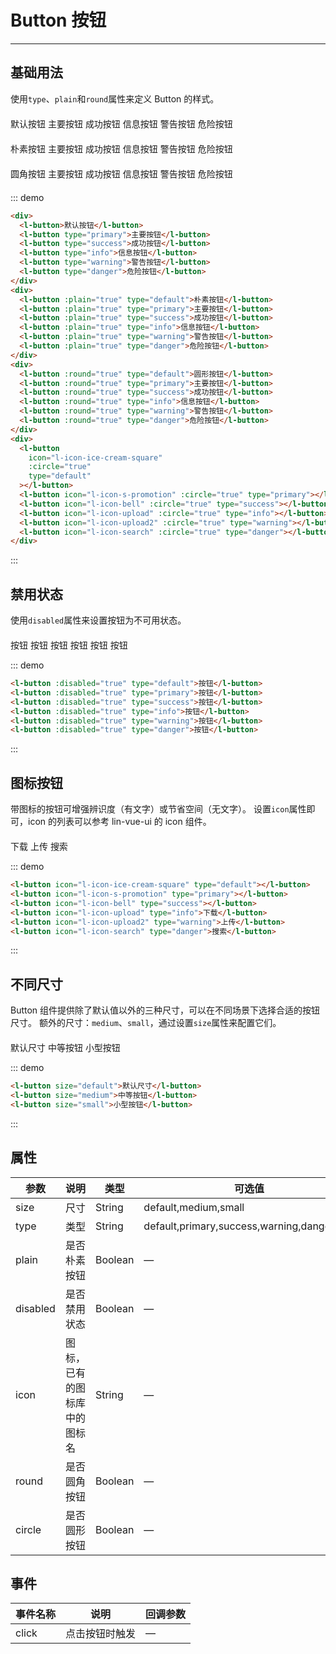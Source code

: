 <style lang="scss" scoped>
.row {
  margin-top: 20px;
  .l-button {
    margin-right: 10px;
  }
}
</style>

# Button 按钮

---

## 基础用法

使用`type`、`plain`和`round`属性来定义 Button 的样式。

<div class="demo-block">
    <div class="row">
      <l-button>默认按钮</l-button>
      <l-button type="primary">主要按钮</l-button>
      <l-button type="success">成功按钮</l-button>
      <l-button type="info">信息按钮</l-button>
      <l-button type="warning">警告按钮</l-button>
      <l-button type="danger">危险按钮</l-button>
    </div>
    <div class="row">
      <l-button :plain="true" type="default">朴素按钮</l-button>
      <l-button :plain="true" type="primary">主要按钮</l-button>
      <l-button :plain="true" type="success">成功按钮</l-button>
      <l-button :plain="true" type="info">信息按钮</l-button>
      <l-button :plain="true" type="warning">警告按钮</l-button>
      <l-button :plain="true" type="danger">危险按钮</l-button>
    </div>
    <div class="row">
      <l-button :round="true" type="default">圆角按钮</l-button>
      <l-button :round="true" type="primary">主要按钮</l-button>
      <l-button :round="true" type="success">成功按钮</l-button>
      <l-button :round="true" type="info">信息按钮</l-button>
      <l-button :round="true" type="warning">警告按钮</l-button>
      <l-button :round="true" type="danger">危险按钮</l-button>
    </div>
    <div class="row">
      <l-button icon="l-icon-ice-cream-square" :circle="true" type="default"></l-button>
      <l-button icon="l-icon-s-promotion" :circle="true" type="primary"></l-button>
      <l-button icon="l-icon-bell" :circle="true" type="success"></l-button>
      <l-button icon="l-icon-upload" :circle="true" type="info"></l-button>
      <l-button icon="l-icon-upload2" :circle="true" type="warning"></l-button>
      <l-button icon="l-icon-search" :circle="true" type="danger"></l-button>
    </div>
</div>

::: demo

```html
<div>
  <l-button>默认按钮</l-button>
  <l-button type="primary">主要按钮</l-button>
  <l-button type="success">成功按钮</l-button>
  <l-button type="info">信息按钮</l-button>
  <l-button type="warning">警告按钮</l-button>
  <l-button type="danger">危险按钮</l-button>
</div>
<div>
  <l-button :plain="true" type="default">朴素按钮</l-button>
  <l-button :plain="true" type="primary">主要按钮</l-button>
  <l-button :plain="true" type="success">成功按钮</l-button>
  <l-button :plain="true" type="info">信息按钮</l-button>
  <l-button :plain="true" type="warning">警告按钮</l-button>
  <l-button :plain="true" type="danger">危险按钮</l-button>
</div>
<div>
  <l-button :round="true" type="default">圆形按钮</l-button>
  <l-button :round="true" type="primary">主要按钮</l-button>
  <l-button :round="true" type="success">成功按钮</l-button>
  <l-button :round="true" type="info">信息按钮</l-button>
  <l-button :round="true" type="warning">警告按钮</l-button>
  <l-button :round="true" type="danger">危险按钮</l-button>
</div>
<div>
  <l-button
    icon="l-icon-ice-cream-square"
    :circle="true"
    type="default"
  ></l-button>
  <l-button icon="l-icon-s-promotion" :circle="true" type="primary"></l-button>
  <l-button icon="l-icon-bell" :circle="true" type="success"></l-button>
  <l-button icon="l-icon-upload" :circle="true" type="info"></l-button>
  <l-button icon="l-icon-upload2" :circle="true" type="warning"></l-button>
  <l-button icon="l-icon-search" :circle="true" type="danger"></l-button>
</div>
```

:::

## 禁用状态

使用`disabled`属性来设置按钮为不可用状态。

<div class="demo-block row">
      <l-button :disabled="true" type="default">按钮</l-button>
      <l-button :disabled="true" type="primary">按钮</l-button>
      <l-button :disabled="true" type="success">按钮</l-button>
      <l-button :disabled="true" type="info">按钮</l-button>
      <l-button :disabled="true" type="warning">按钮</l-button>
      <l-button :disabled="true" type="danger">按钮</l-button>
</div>

::: demo

```html
<l-button :disabled="true" type="default">按钮</l-button>
<l-button :disabled="true" type="primary">按钮</l-button>
<l-button :disabled="true" type="success">按钮</l-button>
<l-button :disabled="true" type="info">按钮</l-button>
<l-button :disabled="true" type="warning">按钮</l-button>
<l-button :disabled="true" type="danger">按钮</l-button>
```

:::

## 图标按钮

带图标的按钮可增强辨识度（有文字）或节省空间（无文字）。
设置`icon`属性即可，icon 的列表可以参考 lin-vue-ui 的 icon 组件。

<div class="demo-block row">
  <l-button icon="l-icon-ice-cream-square" type="default"></l-button>
  <l-button icon="l-icon-s-promotion" type="primary"></l-button>
  <l-button icon="l-icon-bell" type="success"></l-button>
  <l-button icon="l-icon-upload" type="info">下载</l-button>
  <l-button icon="l-icon-upload2" type="warning">上传</l-button>
  <l-button icon="l-icon-search" type="danger">搜索</l-button>
</div>

::: demo

```html
<l-button icon="l-icon-ice-cream-square" type="default"></l-button>
<l-button icon="l-icon-s-promotion" type="primary"></l-button>
<l-button icon="l-icon-bell" type="success"></l-button>
<l-button icon="l-icon-upload" type="info">下载</l-button>
<l-button icon="l-icon-upload2" type="warning">上传</l-button>
<l-button icon="l-icon-search" type="danger">搜索</l-button>
```

:::

## 不同尺寸

Button 组件提供除了默认值以外的三种尺寸，可以在不同场景下选择合适的按钮尺寸。
额外的尺寸：`medium`、`small`，通过设置`size`属性来配置它们。

<div class="demo-block row">
  <l-button size="default">默认尺寸</l-button>
  <l-button size="medium">中等按钮</l-button>
  <l-button size="small">小型按钮</l-button>
</div>

::: demo

```html
<l-button size="default">默认尺寸</l-button>
<l-button size="medium">中等按钮</l-button>
<l-button size="small">小型按钮</l-button>
```

:::

## 属性

| 参数     | 说明                         | 类型    | 可选值                                      | 默认值  |
| -------- | ---------------------------- | ------- | ------------------------------------------- | ------- |
| size     | 尺寸                         | String  | default,medium,small                        | default |
| type     | 类型                         | String  | default,primary,success,warning,danger,info | default |
| plain    | 是否朴素按钮                 | Boolean | —                                           | false   |
| disabled | 是否禁用状态                 | Boolean | —                                           | false   |
| icon     | 图标，已有的图标库中的图标名 | String  | —                                           | —       |
| round    | 是否圆角按钮                 | Boolean | —                                           | false   |
| circle   | 是否圆形按钮                 | Boolean | —                                           | false   |

## 事件

| 事件名称 | 说明           | 回调参数 |
| -------- | -------------- | -------- |
| click    | 点击按钮时触发 | —        |
